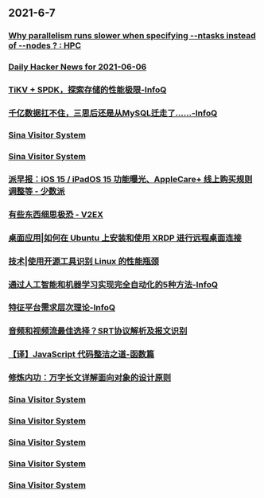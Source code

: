 
## 2021-6-7

### [Why parallelism runs slower when specifying --ntasks instead of --nodes ? : HPC](https://www.reddit.com/r/HPC/comments/ntz9c6/why_parallelism_runs_slower_when_specifying/)

### [Daily Hacker News for 2021-06-06](https://www.daemonology.net/hn-daily/2021-06-06.html)

### [TiKV + SPDK，探索存储的性能极限-InfoQ](https://www.infoq.cn/article/bHP6xu9EChRzE0ZOTafW)

### [千亿数据扛不住，三思后还是从MySQL迁走了……-InfoQ](https://www.infoq.cn/article/mkkh94U5dl6E87gH8vI4)

### [Sina Visitor System](https://weibo.com/1402400261/Kj2cPDFYz)

### [Sina Visitor System](https://weibo.com/1715118170/Kj24y2Ip8)

### [派早报：iOS 15 / iPadOS 15 功能曝光、AppleCare+ 线上购买规则调整等 - 少数派](https://sspai.com/post/67076)

### [有些东西细思极恐 - V2EX](https://www.v2ex.com/t/781794)

### [桌面应用|如何在 Ubuntu 上安装和使用 XRDP 进行远程桌面连接](https://linux.cn/article-13463-1.html?utm_source=rss&utm_medium=rss)

### [技术|使用开源工具识别 Linux 的性能瓶颈](https://linux.cn/article-13462-1.html?utm_source=rss&utm_medium=rss)

### [通过人工智能和机器学习实现完全自动化的5种方法-InfoQ](https://www.infoq.cn/article/uUNSwB79qQBptvgiyVsj)

### [特征平台需求层次理论-InfoQ](https://www.infoq.cn/article/83sxswLGqVejaE7f9vut)

### [音频和视频流最佳选择？SRT协议解析及报文识别](https://www.infoq.cn/article/7abf3422cade43840dd73951e)

### [【译】JavaScript 代码整洁之道-函数篇](https://www.infoq.cn/article/73d963a217e831a8c6271b789)

### [修炼内功：万字长文详解面向对象的设计原则](https://www.infoq.cn/article/06d0d59fc7c7894bc41087a95)

### [Sina Visitor System](https://weibo.com/1715118170/Kj36Qiivw)

### [Sina Visitor System](https://weibo.com/1715118170/Kj2RewTAF)

### [Sina Visitor System](https://weibo.com/1715118170/Kj2sVbrgC)

### [Sina Visitor System](https://weibo.com/1642628345/Kj2neDUzm)

### [Sina Visitor System](https://weibo.com/1642628345/Kj2n1mcCk)